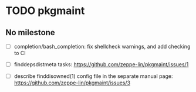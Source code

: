TODO pkgmaint
=============


No milestone
------------
  - [ ] completion/bash_completion:
        fix shellcheck warnings, and add checking to CI

  - [ ] finddepsdistmeta tasks:
        https://github.com/zeppe-lin/pkgmaint/issues/1

  - [ ] describe finddisowned(1) config file in the separate manual page:
        https://github.com/zeppe-lin/pkgmaint/issues/3
